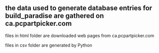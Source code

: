 ## the data used to generate database entries for build_paradise are gathered on ca.pcpartpicker.com

files in html folder are downloaded web pages from ca.pcpartpicker.com

files in csv folder are generated by Python
